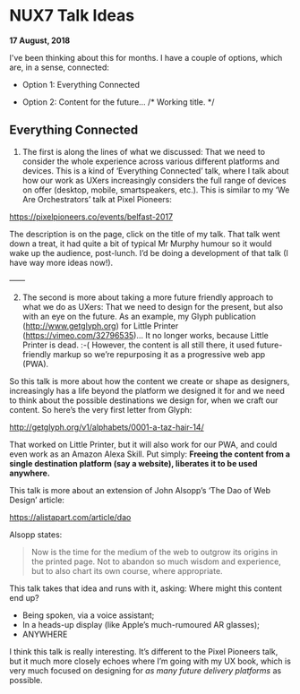 NUX7 Talk Ideas
===============

**17 August, 2018**

I've been thinking about this for months. I have a couple of options, which are, in a sense, connected:

+ Option 1: Everything Connected

+ Option 2: Content for the future… /* Working title. */



Everything Connected
--------------------


1. The first is along the lines of what we discussed: That we need to consider the whole experience across various different platforms and devices. This is a kind of ‘Everything Connected’ talk, where I talk about how our work as UXers increasingly considers the full range of devices on offer (desktop, mobile, smartspeakers, etc.). This is similar to my ‘We Are Orchestrators’ talk at Pixel Pioneers:

https://pixelpioneers.co/events/belfast-2017

The description is on the page, click on the title of my talk. That talk went down a treat, it had quite a bit of typical Mr Murphy humour so it would wake up the audience, post-lunch. I’d be doing a development of that talk (I have way more ideas now!).

——

2. The second is more about taking a more future friendly approach to what we do as UXers: That we need to design for the present, but also with an eye on the future. As an example, my Glyph publication (http://www.getglyph.org) for Little Printer (https://vimeo.com/32796535)… It no longer works, because Little Printer is dead. :-( However, the content is all still there, it used future-friendly markup so we’re repurposing it as a progressive web app (PWA).

So this talk is more about how the content we create or shape as designers, increasingly has a life beyond the platform we designed it for and we need to think about the possible destinations we design for, when we craft our content. So here’s the very first letter from Glyph:

http://getglyph.org/v1/alphabets/0001-a-taz-hair-14/

That worked on Little Printer, but it will also work for our PWA, and could even work as an Amazon Alexa Skill. Put simply: **Freeing the content from a single destination platform (say a website), liberates it to be used anywhere.**

This talk is more about an extension of John Alsopp’s ‘The Dao of Web Design’ article:

https://alistapart.com/article/dao

Alsopp states:

> Now is the time for the medium of the web to outgrow its origins in the printed page. Not to abandon so much wisdom and experience, but to also chart its own course, where appropriate.

This talk takes that idea and runs with it, asking: Where might this content end up?

+ Being spoken, via a voice assistant;
+ In a heads-up display (like Apple’s much-rumoured AR glasses);
+ ANYWHERE

I think this talk is really interesting. It’s different to the Pixel Pioneers talk, but it much more closely echoes where I’m going with my UX book, which is very much focused on designing for *as many future delivery platforms* as possible.
